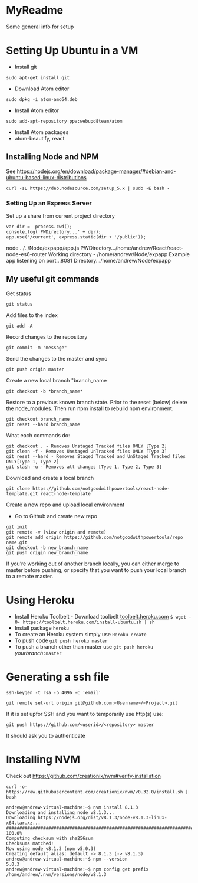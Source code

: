 # MyReadme
Some general info for setup

# Setting Up Ubuntu in a VM
- Install git
```
sudo apt-get install git
```
- Download Atom editor
```
sudo dpkg -i atom-amd64.deb
```
- Install Atom editor
```
sudo add-apt-repository ppa:webupd8team/atom
```
- Install Atom packages
- atom-beautify, react

## Installing Node and NPM
See https://nodejs.org/en/download/package-manager/#debian-and-ubuntu-based-linux-distributions
```
curl -sL https://deb.nodesource.com/setup_5.x | sudo -E bash -
```
### Setting Up an Express Server
Set up a share from current project directory
```
var dir =  process.cwd();
console.log('PWDirectory...' + dir);
app.use('/current', express.static(dir + '/public'));
```
node ../../Node/expapp/app.js
PWDirectory.../home/andrew/React/react-node-es6-router
Working directory - /home/andrew/Node/expapp
Example app listening on port...8081
Directory.../home/andrew/Node/expapp




## My useful git commands
Get status
```
git status
```
Add files to the index
```
git add -A
```
Record changes to the repository
```
git commit -m "message"
```
Send the changes to the master and sync
```
git push origin master
```
Create a new local branch "branch_name
```
git checkout -b *branch_name*
```
Restore to a previous known branch state. Prior to the reset (below) delete the node_modules. Then run npm install to rebuild npm environment.
```
git checkout branch_name
git reset --hard branch_name
```
What each commands do:
```
git checkout . - Removes Unstaged Tracked files ONLY [Type 2]
git clean -f - Removes Unstaged UnTracked files ONLY [Type 3]
git reset --hard - Removes Staged Tracked and UnStaged Tracked files ONLY[Type 1, Type 2]
git stash -u - Removes all changes [Type 1, Type 2, Type 3]
```
Download and create a local branch
```
git clone https://github.com/notgoodwithpowertools/react-node-template.git react-node-template
```
Create a new repo and upload local environment
- Go to Github and create new repo
```
git init
git remote -v (view origin and remote)
git remote add origin https://github.com/notgoodwithpowertools/repo name.git
git checkout -b new_branch_name
git push origin new_branch_name
```
If you’re working out of another branch locally, you can either merge to master before pushing, or specify that you want to push your local branch to a remote master. 

# Using Heroku
- Install Heroku Toolbelt - Download toolbelt [toolbelt.heroku.com](http://toolbelt.heroku.com) `$ wget -O- https://toolbelt.heroku.com/install-ubuntu.sh | sh`
- Install package `heroku`
- To create an Heroku system simply use ```Heroku create```
- To push code ```git push heroku master```
- To push a branch other than master use ```git push heroku ```*yourbranch*```:master```

# Generating a ssh file
```
ssh-keygen -t rsa -b 4096 -C 'email'

git remote set-url origin git@github.com:<Username>/<Project>.git
```
If it is set upfor SSH and you want to temporarily use http(s) use:
```
git push https://github.com/<userid>/<repository> master
```
It should ask you to authenticate

# Installing NVM
Check out https://github.com/creationix/nvm#verify-installation
```
curl -o- https://raw.githubusercontent.com/creationix/nvm/v0.32.0/install.sh | bash
```
```
andrew@andrew-virtual-machine:~$ nvm install 8.1.3
Downloading and installing node v8.1.3...
Downloading https://nodejs.org/dist/v8.1.3/node-v8.1.3-linux-x64.tar.xz...
######################################################################## 100.0%
Computing checksum with sha256sum
Checksums matched!
Now using node v8.1.3 (npm v5.0.3)
Creating default alias: default -> 8.1.3 (-> v8.1.3)
andrew@andrew-virtual-machine:~$ npm --version
5.0.3
andrew@andrew-virtual-machine:~$ npm config get prefix
/home/andrew/.nvm/versions/node/v8.1.3
```
